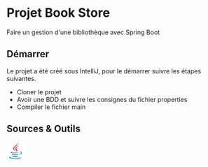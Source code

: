 # Projet Book Store
Faire un gestion d'une bibliothèque avec Spring Boot

## Démarrer

Le projet a été créé sous IntelliJ, pour le démarrer suivre les étapes suivantes.

- Cloner le projet
- Avoir une BDD et suivre les consignes du fichier properties
- Compiler le fichier main

## Sources & Outils

<a href="https://www.java.com" target="_blank" rel="noreferrer"> <img src="https://raw.githubusercontent.com/devicons/devicon/master/icons/java/java-original.svg" alt="java" width="40" height="40"/> </a>
